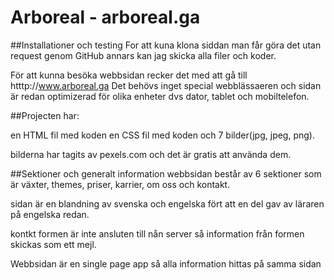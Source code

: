 # Arboreal - arboreal.ga 
 
 ##Installationer och testing
 For att kuna klona siddan man får göra det utan request genom GitHub annars kan jag skicka alla filer och koder.
 
 För att kunna besöka webbsidan recker det med att gå till htttp://www.arboreal.ga
 Det behövs inget special webblässaeren och sidan är redan optimizerad för olika enheter dvs dator, tablet och mobiltelefon.
 
 ##Projecten har:
 
 en HTML fil med koden
 en CSS fil med koden och
  7 bilder(jpg, jpeg, png).
 
 bilderna har tagits av pexels.com och det är gratis att använda dem.
 
 ##Sektioner och generalt information
 webbsidan består av 6 sektioner som är växter, themes, priser, karrier, om oss och kontakt.
 
sidan är en blandning av svenska och engelska fört att en del gav av läraren på engelska redan.
 
 kontkt formen är inte ansluten till nån server så information från formen skickas som ett mejl.
 
 Webbsidan är en single page app så alla information hittas på samma sidan

